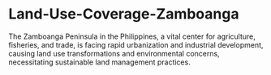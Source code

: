 # Land-Use-Coverage-Zamboanga
The Zamboanga Peninsula in the Philippines, a vital center for agriculture, fisheries, and trade, is facing rapid urbanization and industrial development, causing land use transformations and environmental concerns, necessitating sustainable land management practices.
